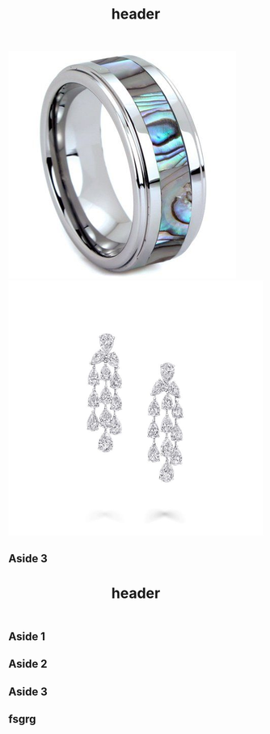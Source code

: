 <head>
    <meta charset="UTF-8" />
    <meta name="viewport" content="width=device-width, initial-scale=1.0" />
    <meta http-equiv="X-UA-Compatible" content="ie=edge" />
    <link rel="stylesheet" href="style.css" />
</head>
<body>
    <div class="mheader">
    </div>
    <div class="wrapper">
        <header class="header">
            <h1>header</h1>
        </header>
        <aside class="aside aside1">
            <img src="pic/ring.jpg">
        </aside>
        <aside class="aside aside2">
            <img src="pic/earing.jpg">
        </aside>
        <aside class="aside aside3">
            <h1>Aside 3</h1>
        </aside>
    </div>
    <div class="wrapper">
        <header class="header">
            <h1>header</h1>
        </header>
        <aside class="aside aside1">
            <h1>Aside 1</h1>
        </aside>
        <aside class="aside aside2">
            <h1>Aside 2</h1>
        </aside>
        <aside class="aside aside3">
            <h1>Aside 3</h1>
        </aside>
    </div>
     <div class="mheader">
        <h2>fsgrg</h2>
    </div>
</body>

